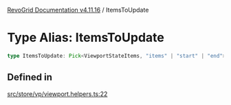 [RevoGrid Documentation v4.11.16](README.md) / ItemsToUpdate

# Type Alias: ItemsToUpdate

```ts
type ItemsToUpdate: Pick<ViewportStateItems, "items" | "start" | "end">;
```

## Defined in

[src/store/vp/viewport.helpers.ts:22](https://github.com/revolist/revogrid/blob/4a2e1c34e7e1a3d80ec42c0347cc2f82d785aa84/src/store/vp/viewport.helpers.ts#L22)
